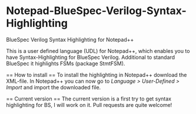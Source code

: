# Notepad-BlueSpec-Verilog-Syntax-Highlighting
BlueSpec Verilog Syntax Highlighting for Notepad++

This is a user defined language (UDL) for Notepad++, which enables you to have Syntax-Highlighting for BlueSpec Verilog.
Additional to standard BlueSpec it highlights FSMs (package StmtFSM).

== How to install ==
To install the highlighting in Notepad++ download the XML-file. In Notepad++ you can now go to *Language > User-Defined > Import* and import the downloaded file.

== Current version ==
The current version is a first try to get syntax highlighting for BS, I will work on it. Pull requests are quite welcome!